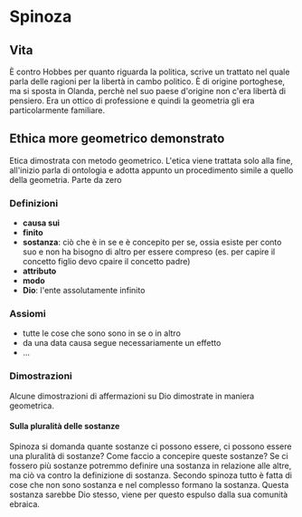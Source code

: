 # Spinoza
<!-- toc -->
## Vita
È contro Hobbes per quanto riguarda la politica, scrive un trattato nel quale parla delle ragioni per la libertà in cambo politico.
È di origine portoghese, ma si sposta in Olanda, perchè nel suo paese d'origine non c'era libertà di pensiero.
Era un ottico di professione e quindi la geometria gli era particolarmente familiare.

## Ethica more geometrico demonstrato
Etica dimostrata con metodo geometrico.
L'etica viene trattata solo alla fine, all'inizio parla di ontologia e adotta appunto un procedimento simile a quello della geometria.
Parte da zero

### Definizioni
- **causa sui**
- **finito**
- **sostanza**: ciò che è in se e è concepito per se, ossia esiste per conto suo e non ha bisogno di altro per essere compreso (es. per capire il concetto figlio devo cpaire il concetto padre)
- **attributo**
- **modo**
- **Dio**: l'ente assolutamente infinito

### Assiomi
- tutte le cose che sono sono in se o in altro
- da una data causa segue necessariamente un effetto
- ...

### Dimostrazioni
Alcune dimostrazioni di affermazioni su Dio dimostrate in maniera geometrica.
#### Sulla pluralità delle sostanze
Spinoza si domanda quante sostanze ci possono essere, ci possono essere una pluralità di sostanze? Come faccio a concepire queste sostanze?
Se ci fossero più sostanze potremmo definire una sostanza in relazione alle altre, ma ciò va contro la definizione di sostanza.
Secondo spinoza tutto è fatta di cose che non sono sostanza e nel complesso formano la sostanza. Questa sostanza sarebbe Dio stesso, viene per questo espulso dalla sua comunità ebraica.